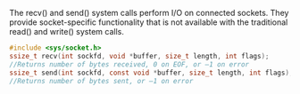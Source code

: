 The recv() and send() system calls perform I/O on connected sockets. They provide
socket-specific functionality that is not available with the traditional read() and
write() system calls.

```c
#include <sys/socket.h>
ssize_t recv(int sockfd, void *buffer, size_t length, int flags);
//Returns number of bytes received, 0 on EOF, or –1 on error
ssize_t send(int sockfd, const void *buffer, size_t length, int flags);
//Returns number of bytes sent, or –1 on error
```